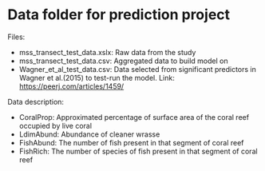 # Data folder for prediction project

Files:
 - mss_transect_test_data.xslx: Raw data from the study
 - mss_transect_test_data.csv: Aggregated data to build model on
 - Wagner_et_al_test_data.csv: Data selected from significant predictors in Wagner et al.(2015) to test-run the model. Link: https://peerj.com/articles/1459/

Data description:
 - CoralProp: Approximated percentage of surface area of the coral reef occupied by live coral
 - LdimAbund: Abundance of cleaner wrasse
 - FishAbund: The number of fish present in that segment of coral reef
 - FishRich: The number of species of fish present in that segment of coral reef
